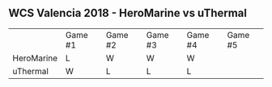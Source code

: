 ## WCS Valencia 2018 - HeroMarine vs uThermal

<table>
    <tr>
        <td></td>
        <td>Game #1</td>
        <td>Game #2</td>
        <td>Game #3</td>
        <td>Game #4</td>
        <td>Game #5</td>
    </tr>
    <tr>
        <td>HeroMarine</td>
        <td>L</td>
        <td>W</td>
        <td>W</td>
        <td>W</td>
        <td></td>
    </tr>
    <tr>
        <td>uThermal</td>
        <td>W</td>
        <td>L</td>
        <td>L</td>
        <td>L</td>
        <td></td>
    </tr>
</table>
